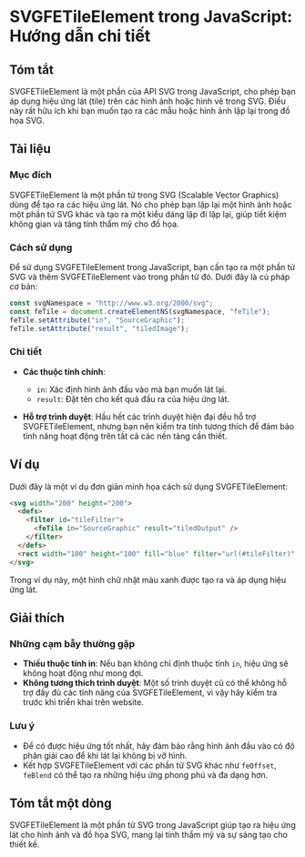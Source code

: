 <!--
Meta Description: # SVGFETileElement trong JavaScript: Hướng dẫn chi tiết ## Tóm tắt SVGFETileElement là một phần của API SVG trong JavaScript, cho phép bạn áp dụng hiệ...
Meta Keywords: svg, một, svgfetileelement, trong, hình
-->

# SVGFETileElement trong JavaScript: Hướng dẫn chi tiết

## Tóm tắt
SVGFETileElement là một phần của API SVG trong JavaScript, cho phép bạn áp dụng hiệu ứng lát (tile) trên các hình ảnh hoặc hình vẽ trong SVG. Điều này rất hữu ích khi bạn muốn tạo ra các mẫu hoặc hình ảnh lặp lại trong đồ họa SVG.

## Tài liệu
### Mục đích
SVGFETileElement là một phần tử trong SVG (Scalable Vector Graphics) dùng để tạo ra các hiệu ứng lát. Nó cho phép bạn lặp lại một hình ảnh hoặc một phần tử SVG khác và tạo ra một kiểu dáng lặp đi lặp lại, giúp tiết kiệm không gian và tăng tính thẩm mỹ cho đồ họa.

### Cách sử dụng
Để sử dụng SVGFETileElement trong JavaScript, bạn cần tạo ra một phần tử SVG và thêm SVGFETileElement vào trong phần tử đó. Dưới đây là cú pháp cơ bản:

```javascript
const svgNamespace = "http://www.w3.org/2000/svg";
const feTile = document.createElementNS(svgNamespace, "feTile");
feTile.setAttribute("in", "SourceGraphic");
feTile.setAttribute("result", "tiledImage");
```

### Chi tiết
- **Các thuộc tính chính**:
  - `in`: Xác định hình ảnh đầu vào mà bạn muốn lát lại.
  - `result`: Đặt tên cho kết quả đầu ra của hiệu ứng lát.

- **Hỗ trợ trình duyệt**: Hầu hết các trình duyệt hiện đại đều hỗ trợ SVGFETileElement, nhưng bạn nên kiểm tra tính tương thích để đảm bảo tính năng hoạt động trên tất cả các nền tảng cần thiết.

## Ví dụ
Dưới đây là một ví dụ đơn giản minh họa cách sử dụng SVGFETileElement:

```html
<svg width="200" height="200">
  <defs>
    <filter id="tileFilter">
      <feTile in="SourceGraphic" result="tiledOutput" />
    </filter>
  </defs>
  <rect width="100" height="100" fill="blue" filter="url(#tileFilter)" />
</svg>
```

Trong ví dụ này, một hình chữ nhật màu xanh được tạo ra và áp dụng hiệu ứng lát.

## Giải thích
### Những cạm bẫy thường gặp
- **Thiếu thuộc tính in**: Nếu bạn không chỉ định thuộc tính `in`, hiệu ứng sẽ không hoạt động như mong đợi.
- **Không tương thích trình duyệt**: Một số trình duyệt cũ có thể không hỗ trợ đầy đủ các tính năng của SVGFETileElement, vì vậy hãy kiểm tra trước khi triển khai trên website.

### Lưu ý
- Để có được hiệu ứng tốt nhất, hãy đảm bảo rằng hình ảnh đầu vào có độ phân giải cao để khi lát lại không bị vỡ hình.
- Kết hợp SVGFETileElement với các phần tử SVG khác như `feOffset`, `feBlend` có thể tạo ra những hiệu ứng phong phú và đa dạng hơn.

## Tóm tắt một dòng
SVGFETileElement là một phần tử SVG trong JavaScript giúp tạo ra hiệu ứng lát cho hình ảnh và đồ họa SVG, mang lại tính thẩm mỹ và sự sáng tạo cho thiết kế.